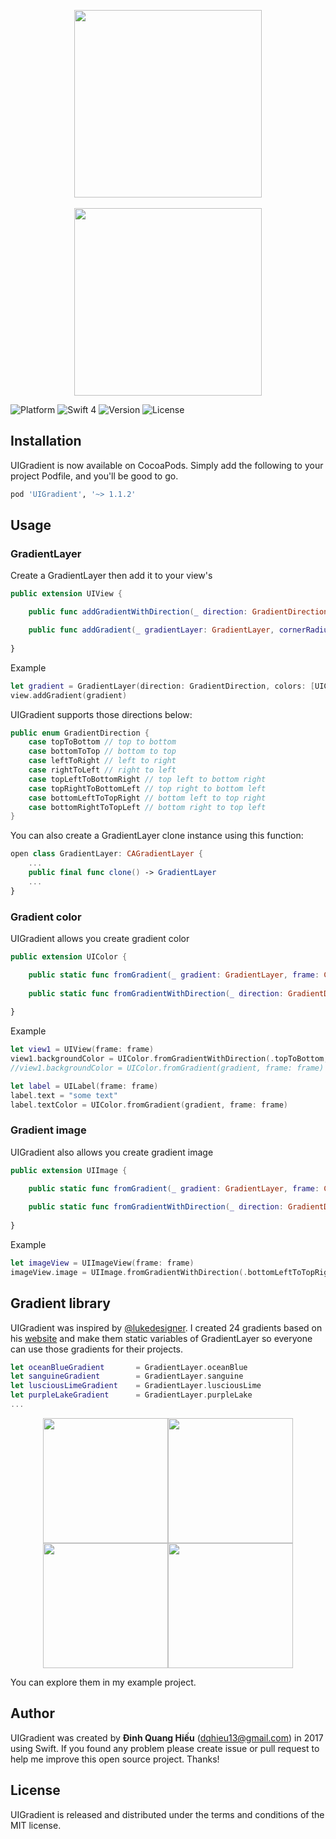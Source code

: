 <p align="center">
<a href="https://github.com/dqhieu/UIGradient"><img src="Images/UIGradient.png" width="300" /></a>
<br><br>
<a href="https://github.com/dqhieu/UIGradient"><img src="Images/UIGradientExample.png" width="300" /></a>


![Platform](https://img.shields.io/cocoapods/p/UIGradient.svg?style=flat) ![Swift 4](https://img.shields.io/badge/Swift-4-orange.svg) ![Version](https://img.shields.io/cocoapods/v/UIGradient.svg?style=flat) ![License](https://img.shields.io/cocoapods/l/UIGradient.svg?style=flat)
</p>

## Installation
UIGradient is now available on CocoaPods. Simply add the following to your project Podfile, and you'll be good to go.
```ruby
pod 'UIGradient', '~> 1.1.2'
```

## Usage
### GradientLayer
Create a GradientLayer then add it to your view's
```swift
public extension UIView {

    public func addGradientWithDirection(_ direction: GradientDirection, colors: [UIColor], cornerRadius: CGFloat = 0)

    public func addGradient(_ gradientLayer: GradientLayer, cornerRadius: CGFloat = 0)
	
}
```
Example
```swift
let gradient = GradientLayer(direction: GradientDirection, colors: [UIColor], cornerRadius: CGFloat = 0)
view.addGradient(gradient)
```
UIGradient supports those directions below:
```swift
public enum GradientDirection {
    case topToBottom // top to bottom
    case bottomToTop // bottom to top
    case leftToRight // left to right
    case rightToLeft // right to left
    case topLeftToBottomRight // top left to bottom right
    case topRightToBottomLeft // top right to bottom left
    case bottomLeftToTopRight // bottom left to top right
    case bottomRightToTopLeft // bottom right to top left
}
```

You can also create a GradientLayer clone instance using this function:
```swift
open class GradientLayer: CAGradientLayer {
    ...
    public final func clone() -> GradientLayer
    ...
}
```

### Gradient color
UIGradient allows you create gradient color
```swift
public extension UIColor {

    public static func fromGradient(_ gradient: GradientLayer, frame: CGRect, cornerRadius: CGFloat = 0) -> UIColor?
	
    public static func fromGradientWithDirection(_ direction: GradientDirection, frame: CGRect, colors: [UIColor], cornerRadius: CGFloat = 0) -> UIColor?
	
}
```
Example
```swift
let view1 = UIView(frame: frame)
view1.backgroundColor = UIColor.fromGradientWithDirection(.topToBottom, frame: frame, colors: [UIColor.blue, UIColor.green])
//view1.backgroundColor = UIColor.fromGradient(gradient, frame: frame)
```
```swift
let label = UILabel(frame: frame)
label.text = "some text"
label.textColor = UIColor.fromGradient(gradient, frame: frame)
```

### Gradient image
UIGradient also allows you create gradient image
```swift
public extension UIImage {

    public static func fromGradient(_ gradient: GradientLayer, frame: CGRect, cornerRadius: CGFloat = 0) -> UIImage?
	
    public static func fromGradientWithDirection(_ direction: GradientDirection, frame: CGRect, colors: [UIColor], cornerRadius: CGFloat = 0) -> UIImage?
	
}
```
Example
```swift
let imageView = UIImageView(frame: frame)
imageView.image = UIImage.fromGradientWithDirection(.bottomLeftToTopRight, frame: frame, colors: [UIColor.blue, UIColor.green])
```

## Gradient library
UIGradient was inspired by [@lukedesigner](https://twitter.com/lukedesigner). I created 24 gradients based on his [website](http://www.gradients.io) and make them static variables of GradientLayer so everyone can use those gradients for their projects.
```swift
let oceanBlueGradient 		= GradientLayer.oceanBlue
let sanguineGradient  		= GradientLayer.sanguine
let lusciousLimeGradient 	= GradientLayer.lusciousLime
let purpleLakeGradient 		= GradientLayer.purpleLake
...
```
<p align="center">
<img src="Images/OceanBlue.png" width="200" /><img src="Images/Sanguine.png" width="200" /><img src="Images/LusciousLime.png" width="200" /><img src="Images/PurpleLake.png" width="200" />
</p>
You can explore them in my example project.

## Author
UIGradient was created by **Đinh Quang Hiếu** (dqhieu13@gmail.com) in 2017 using Swift. If you found any problem please create issue or pull request to help me improve this open source project. Thanks!

## License
UIGradient is released and distributed under the terms and conditions of the MIT license.
